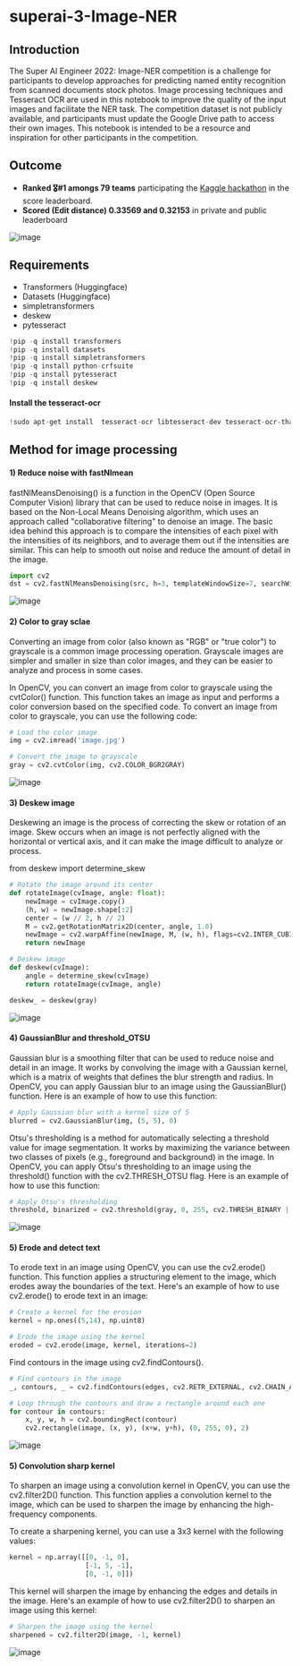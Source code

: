 # superai-3-Image-NER

## Introduction

The Super AI Engineer 2022: Image-NER competition is a challenge for participants to develop approaches for predicting named entity recognition from scanned documents stock photos. Image processing techniques and Tesseract OCR are used in this notebook to improve the quality of the input images and facilitate the NER task. The competition dataset is not publicly available, and participants must update the Google Drive path to access their own images. This notebook is intended to be a resource and inspiration for other participants in the competition.

## Outcome

- **Ranked 🎖️#1 amongs 79 teams** participating the [Kaggle hackathon](https://www.kaggle.com/competitions/superai-hackathon-online-image-ner/leaderboard) in the score leaderboard.
- **Scored (Edit distance) 0.33569 and 0.32153** in private and public leaderboard

![image](https://user-images.githubusercontent.com/98932144/208120480-35e027bc-f5d6-4ed9-aadd-f869dd52a8b7.png)

## Requirements
- Transformers (Huggingface)
- Datasets (Huggingface)
- simpletransformers
- deskew
- pytesseract

``` python
!pip -q install transformers
!pip -q install datasets
!pip -q install simpletransformers
!pip -q install python-crfsuite
!pip -q install pytesseract
!pip -q install deskew
```

#### Install the tesseract-ocr
``` python
!sudo apt-get install  tesseract-ocr libtesseract-dev tesseract-ocr-tha
```
## Method for image processing 
#### 1) Reduce noise with fastNlmean

 fastNlMeansDenoising() is a function in the OpenCV (Open Source Computer Vision) library that can be used to reduce noise in images. It is based on the Non-Local   Means Denoising algorithm, which uses an approach called "collaborative filtering" to denoise an image. The basic idea behind this approach is to compare the intensities of each pixel with the intensities of its neighbors, and to average them out if the intensities are similar. This can help to smooth out noise and reduce the amount of detail in the image.

``` python
import cv2
dst = cv2.fastNlMeansDenoising(src, h=3, templateWindowSize=7, searchWindowSize=21)
```

![image](https://user-images.githubusercontent.com/98932144/208129329-eeb8944a-2f4a-4baf-9d9a-b999282ba09b.png)
 
 #### 2) Color to gray sclae
  Converting an image from color (also known as "RGB" or "true color") to grayscale is a common image processing operation. Grayscale images are simpler and smaller in size than color images, and they can be easier to analyze and process in some cases.

In OpenCV, you can convert an image from color to grayscale using the cvtColor() function. This function takes an image as input and performs a color conversion based on the specified code. To convert an image from color to grayscale, you can use the following code:


``` python
# Load the color image
img = cv2.imread('image.jpg')

# Convert the image to grayscale
gray = cv2.cvtColor(img, cv2.COLOR_BGR2GRAY)
```

![image](https://user-images.githubusercontent.com/98932144/208124635-c44996fd-81d7-4932-992a-f213dc60a87c.png)

#### 3) Deskew image

Deskewing an image is the process of correcting the skew or rotation of an image. Skew occurs when an image is not perfectly aligned with the horizontal or vertical axis, and it can make the image difficult to analyze or process.

from deskew import determine_skew

``` python
# Rotate the image around its center
def rotateImage(cvImage, angle: float):
    newImage = cvImage.copy()
    (h, w) = newImage.shape[:2]
    center = (w // 2, h // 2)
    M = cv2.getRotationMatrix2D(center, angle, 1.0)
    newImage = cv2.warpAffine(newImage, M, (w, h), flags=cv2.INTER_CUBIC, borderMode=cv2.BORDER_REPLICATE)
    return newImage

# Deskew image
def deskew(cvImage):
    angle = determine_skew(cvImage)
    return rotateImage(cvImage, angle)

deskew_ = deskew(gray)

```

![image](https://user-images.githubusercontent.com/98932144/208125124-0c027638-10c8-47dc-98f3-1f023c9d790a.png)

#### 4) GaussianBlur and threshold_OTSU

  Gaussian blur is a smoothing filter that can be used to reduce noise and detail in an image. It works by convolving the image with a Gaussian kernel, which is a matrix of weights that defines the blur strength and radius. In OpenCV, you can apply Gaussian blur to an image using the GaussianBlur() function. Here is an example of how to use this function:


``` python
# Apply Gaussian blur with a kernel size of 5
blurred = cv2.GaussianBlur(img, (5, 5), 0)
```
Otsu's thresholding is a method for automatically selecting a threshold value for image segmentation. It works by maximizing the variance between two classes of pixels (e.g., foreground and background) in the image. In OpenCV, you can apply Otsu's thresholding to an image using the threshold() function with the cv2.THRESH_OTSU flag. Here is an example of how to use this function:


``` python
# Apply Otsu's thresholding
threshold, binarized = cv2.threshold(gray, 0, 255, cv2.THRESH_BINARY | cv2.THRESH_OTSU)
```
![image](https://user-images.githubusercontent.com/98932144/208127272-8cd643ec-2535-48ab-b7a3-6d4db04eed17.png)


#### 5) Erode and detect text

To erode text in an image using OpenCV, you can use the cv2.erode() function. This function applies a structuring element to the image, which erodes away the boundaries of the text. Here's an example of how to use cv2.erode() to erode text in an image:


``` python
# Create a kernel for the erosion
kernel = np.ones((5,14), np.uint8)

# Erode the image using the kernel
eroded = cv2.erode(image, kernel, iterations=2)
```

Find contours in the image using cv2.findContours().

``` python
# Find contours in the image
_, contours, _ = cv2.findContours(edges, cv2.RETR_EXTERNAL, cv2.CHAIN_APPROX_SIMPLE)

# Loop through the contours and draw a rectangle around each one
for contour in contours:
    x, y, w, h = cv2.boundingRect(contour)
    cv2.rectangle(image, (x, y), (x+w, y+h), (0, 255, 0), 2)
```
![image](https://user-images.githubusercontent.com/98932144/208127671-5a5defa2-822e-4add-ba29-98f864da6bbd.png)

#### 5) Convolution sharp kernel 

To sharpen an image using a convolution kernel in OpenCV, you can use the cv2.filter2D() function. This function applies a convolution kernel to the image, which can be used to sharpen the image by enhancing the high-frequency components.

To create a sharpening kernel, you can use a 3x3 kernel with the following values:

``` python
kernel = np.array([[0, -1, 0],
                   [-1, 5, -1],
                   [0, -1, 0]])
```
This kernel will sharpen the image by enhancing the edges and details in the image. Here's an example of how to use cv2.filter2D() to sharpen an image using this kernel:

``` python
# Sharpen the image using the kernel
sharpened = cv2.filter2D(image, -1, kernel)
```

![image](https://user-images.githubusercontent.com/98932144/208129084-53cf4519-80e9-4a4a-a040-5e4c28eb5e67.png)


